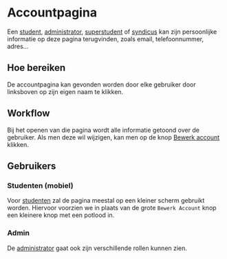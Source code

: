 # Accountpagina

Een [student](../../users/student.md), [administrator](../../users/admin.md), [superstudent](../../users/superstudent.md)
of [syndicus](../../users/syndicus.md) kan zijn persoonlijke informatie op deze pagina terugvinden, zoals email, telefoonnummer, adres...

## Hoe bereiken

De accountpagina kan gevonden worden door elke gebruiker door linksboven op zijn eigen naam te klikken.

## Workflow

Bij het openen van die pagina wordt alle informatie getoond over de gebruiker.
Als men deze wil wijzigen, kan men op de knop [Bewerk account](update_account.md) klikken.

## Gebruikers

### Studenten (mobiel)

Voor [studenten](../../users/student.md) zal de pagina meestal op een kleiner scherm gebruikt worden.
Hiervoor voorzien we in plaats van de grote `Bewerk Account` knop een kleinere knop met een potlood in.

### Admin

De [administrator](../../users/admin.md) gaat ook zijn verschillende rollen kunnen zien.
